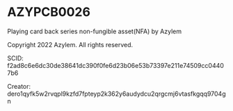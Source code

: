 # AZYPCB0026
Playing card back series non-fungible asset(NFA) by Azylem

Copyright 2022 Azylem. All rights reserved.

SCID: f2ad8c6e6dc30de38641dc390f0fe6d23b06e53b73397e211e74509cc04407b6

Creator: dero1qyfk5w2rvqpl9kzfd7fpteyp2k362y6audydcu2qrgcmj6vtasfkgqq9704gn

